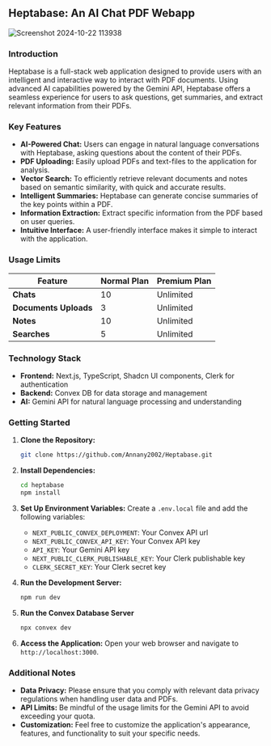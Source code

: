 ## Heptabase: An AI Chat PDF Webapp

![Screenshot 2024-10-22 113938](https://github.com/user-attachments/assets/527ec6c0-48ff-452f-8c60-f9c0d25050ba)

### Introduction

Heptabase is a full-stack web application designed to provide users with an intelligent and interactive way to interact with PDF documents. Using advanced AI capabilities powered by the Gemini API, Heptabase offers a seamless experience for users to ask questions, get summaries, and extract relevant information from their PDFs.

### Key Features

- **AI-Powered Chat:** Users can engage in natural language conversations with Heptabase, asking questions about the content of their PDFs.
- **PDF Uploading:** Easily upload PDFs and text-files to the application for analysis.
- **Vector Search:** To efficiently retrieve relevant documents and notes based on semantic similarity, with quick and accurate results.
- **Intelligent Summaries:** Heptabase can generate concise summaries of the key points within a PDF.
- **Information Extraction:** Extract specific information from the PDF based on user queries.
- **Intuitive Interface:** A user-friendly interface makes it simple to interact with the application.

### Usage Limits

| Feature               | Normal Plan | **Premium** Plan |
| --------------------- | ----------- | ---------------- |
| **Chats**             | 10          | Unlimited        |
| **Documents Uploads** | 3           | Unlimited        |
| **Notes**             | 10          | Unlimited        |
| **Searches**          | 5           | Unlimited        |

### Technology Stack

- **Frontend:** Next.js, TypeScript, Shadcn UI components, Clerk for authentication
- **Backend:** Convex DB for data storage and management
- **AI:** Gemini API for natural language processing and understanding

### Getting Started

1. **Clone the Repository:**
   ```bash
   git clone https://github.com/Annany2002/Heptabase.git
   ```
2. **Install Dependencies:**
   ```bash
   cd heptabase
   npm install
   ```
3. **Set Up Environment Variables:**
   Create a `.env.local` file and add the following variables:

   - `NEXT_PUBLIC_CONVEX_DEPLOYMENT`: Your Convex API url
   - `NEXT_PUBLIC_CONVEX_API_KEY`: Your Convex API key
   - `API_KEY`: Your Gemini API key
   - `NEXT_PUBLIC_CLERK_PUBLISHABLE_KEY`: Your Clerk publishable key
   - `CLERK_SECRET_KEY`: Your Clerk secret key

4. **Run the Development Server:**

   ```bash
   npm run dev
   ```

5. **Run the Convex Database Server**

   ```bash
   npx convex dev
   ```

6. **Access the Application:**
   Open your web browser and navigate to `http://localhost:3000`.

### Additional Notes

- **Data Privacy:** Please ensure that you comply with relevant data privacy regulations when handling user data and PDFs.
- **API Limits:** Be mindful of the usage limits for the Gemini API to avoid exceeding your quota.
- **Customization:** Feel free to customize the application's appearance, features, and functionality to suit your specific needs.
